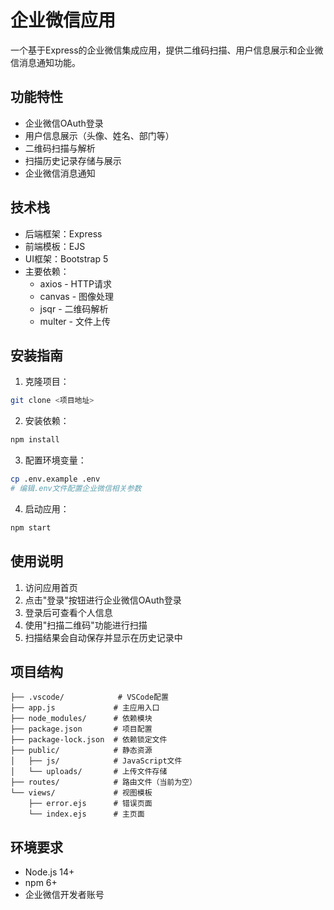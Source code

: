 # 企业微信应用

一个基于Express的企业微信集成应用，提供二维码扫描、用户信息展示和企业微信消息通知功能。

## 功能特性

- 企业微信OAuth登录
- 用户信息展示（头像、姓名、部门等）
- 二维码扫描与解析
- 扫描历史记录存储与展示
- 企业微信消息通知

## 技术栈

- 后端框架：Express
- 前端模板：EJS
- UI框架：Bootstrap 5
- 主要依赖：
  - axios - HTTP请求
  - canvas - 图像处理
  - jsqr - 二维码解析
  - multer - 文件上传

## 安装指南

1. 克隆项目：
```bash
git clone <项目地址>
```

2. 安装依赖：
```bash
npm install
```

3. 配置环境变量：
```bash
cp .env.example .env
# 编辑.env文件配置企业微信相关参数
```

4. 启动应用：
```bash
npm start
```

## 使用说明

1. 访问应用首页
2. 点击"登录"按钮进行企业微信OAuth登录
3. 登录后可查看个人信息
4. 使用"扫描二维码"功能进行扫描
5. 扫描结果会自动保存并显示在历史记录中

## 项目结构

```
├── .vscode/            # VSCode配置
├── app.js             # 主应用入口
├── node_modules/      # 依赖模块
├── package.json       # 项目配置
├── package-lock.json  # 依赖锁定文件
├── public/            # 静态资源
│   ├── js/            # JavaScript文件
│   └── uploads/       # 上传文件存储
├── routes/            # 路由文件（当前为空）
└── views/             # 视图模板
    ├── error.ejs      # 错误页面
    └── index.ejs      # 主页面
```

## 环境要求

- Node.js 14+
- npm 6+
- 企业微信开发者账号